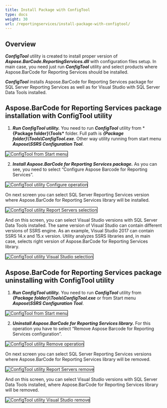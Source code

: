 ```yaml
---
title: Install Package with ConfigTool
type: docs
weight: 30
url: /reportingservices/install-package-with-configtool/
---
```

## **Overview**
***ConfigTool*** utility is created to install proper version of ***Aspose.BarCode.ReportingServices.dll*** with configuration files setup. In main case, you need just run ***ConfigTool*** utility and select products where Aspose.BarCode for Reporting Services should be installed.

***ConfigTool*** installs Aspose.BarCode for Reporting Services package for SQL Server Reporting Services as well as for Visual Studio with SQL Server Data Tools installed.

## **Aspose.BarCode for Reporting Services package installation with ConfigTool utility**
1. ***Run ConfigTool utility.***
You need to run ***ConfigTool*** utility from ***{Package folder}\Tools\*** folder. Full path is ***{Package folder}\Tools\ConfigTool.exe***. Other way utility running from start menu ***Aspose\SSRS Configuration Tool***.

<img style="border:1px solid black;" src="configtool_from_menu.png" alt="ConfigTool from Start menu" />

2. ***Install Aspose.BarCode for Reporting Services package.***
As you can see, you need to select “Configure Aspose Barcode for Reporting Services”.

<img style="border:1px solid black;" src="installer_config_02.png" alt="ConfigTool utility Configure operation" />

On next screen you can select SQL Server Reporting Services version where Aspose.BarCode for Reporting Services library will be installed.

<img style="border:1px solid black;" src="installer_config_03.png" alt="ConfigTool utility Report Servers selection" />

And on this screen, you can select Visual Studio versions with SQL Server Data Tools installed.  The same version of Visual Studio can contain different versions of SSRS engine. As an example, Visual Studio 2017 can contain SSRS 14.x and 15.x version. Utility analyzes SSRS libraries and, in main case, selects right version of Aspose.BarCode for Reporting Services library.

<img style="border:1px solid black;" src="installer_config_04.png" alt="ConfigTool utility Visual Studio selection" />

## **Aspose.BarCode for Reporting Services package uninstalling with ConfigTool utility**
1. ***Run ConfigTool utility.***
You need to run ***ConfigTool*** utility from ***{Package folder}\Tools\ConfigTool.exe*** or from Start menu ***Aspose\SSRS Configuration Tool***.

<img style="border:1px solid black;" src="configtool_from_menu.png" alt="ConfigTool from Start menu" />

2. ***Uninstall Aspose.BarCode for Reporting Services library.***
For this operation you have to select “Remove Aspose Barcode for Reporting Services configuration”.

<img style="border:1px solid black;" src="uninstaller_config_01.png" alt="ConfigTool utility Remove operation" />

On next screen you can select SQL Server Reporting Services versions where Aspose.BarCode for Reporting Services library will be removed.

<img style="border:1px solid black;" src="uninstaller_config_02.png" alt="ConfigTool utility Report Servers remove" />

And on this screen, you can select Visual Studio versions with SQL Server Data Tools installed, where Aspose.BarCode for Reporting Services library will be removed. 

<img style="border:1px solid black;" src="uninstaller_config_03.png" alt="ConfigTool utility Visual Studio remove" />